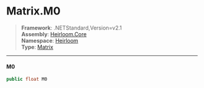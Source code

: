 # Matrix.M0

> **Framework**: .NETStandard,Version=v2.1  
> **Assembly**: [Heirloom.Core][0]  
> **Namespace**: [Heirloom][0]  
> **Type**: [Matrix][1]  

--------------------------------------------------------------------------------

#### M0

```cs
public float M0
```

[0]: ..\Heirloom.Core.md
[1]: Heirloom.Matrix.md
